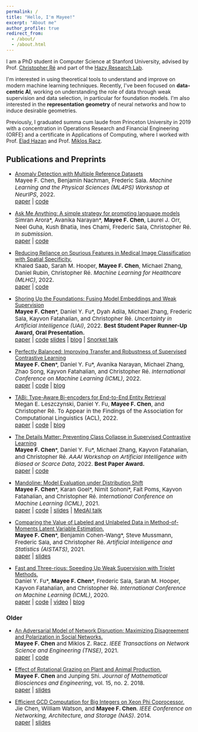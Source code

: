 ```yaml
---
permalink: /
title: "Hello, I'm Mayee!"
excerpt: "About me"
author_profile: true
redirect_from: 
  - /about/
  - /about.html
---
```


I am a PhD student in Computer Science at Stanford University, advised by Prof. [Christopher Ré](https://cs.stanford.edu/~chrismre/) and part of the [Hazy Research Lab](https://hazyresearch.stanford.edu/).

<!--I'm interested in exploring fundamental questions behind tools in modern machine learning and using them to develop new, theoretically grounded methods.-->

I'm interested in using theoretical tools to understand and improve on modern machine learning techniques.
Recently, I've been focused on **data-centric AI**, working on understanding the role of data through weak supervision and data selection, in particular for foundation models. I'm also interested in the **representation geometry** of neural networks and how to induce desirable geometries.


<!--understanding **representation geometry** of deep networks and how to provably induce desirable geometries. I am also work on various things revolving around  **data-centric AI**, where I focus on Weak Supervision and data selection.-->

<!--My current research is in understanding representation geometry and modeling data, explained in more detail below:-->

<!-- **Representation Geometry**: Examining the geometry of last-layer representations provides a way to understand modern deep models beyond traditional supervised generalization results. What makes for good learned representations, and how do we provably induce them? What theoretical frameworks can we develop to better understand geometry in deep learning, and what are their limitations in practice? I have been looking at these questions for contrastive learning recently.-->

<!-- **Data(-centric AI)**: Real data is noisy, biased, and expensive to label. There are also other imperfect sources of signal that are available, ranging from external knowledge bases to pre-trained representations. How can we best model and harness real data and these other signals throughout the machine learning pipeline? I have been looking at these questions through the lens of Weak Supervision and latent variable graphical models.-->


<!--My current interests revolve around how to encode and evaluate sources of supervision and side information throughout the ML pipeline (e.g. weakly/semi/self-supervised) through both information-theoretic and geometric lenses. In particular, my work in graduate school so far has applied this interest to latent variable graphical models, distribution shift, and representations learned via contrastive losses.-->

<!--My current interests revolve around how to evaluate sources of supervision (e.g., weakly, semi-supervised, and self-supervised) throughout the ML pipeline and the role of misspecified inductive biases.-->
<!--More fundamentally, I have been working on developing efficient and robust estimators in latent variable models and understanding their finite-sample generalization error in different applications. 
I also enjoy learning about information theory, optimization, and probability theory.-->

Previously, I graduated summa cum laude from Princeton University in 2019 with a concentration in Operations Research and Financial Engineering (ORFE) and a certificate in Applications of Computing, where I worked with Prof. [Elad Hazan](https://www.cs.princeton.edu/~ehazan/) and Prof. [Miklos Racz](https://mracz.princeton.edu/).
<!--I worked on my senior thesis on quantum machine learning with Prof. [Elad Hazan](https://www.cs.princeton.edu/~ehazan/) and completed junior independent work on modeling misinformation in social networks  with Prof. [Miklos Racz](https://mracz.princeton.edu/).-->
<!--My senior thesis, which was awarded the Ahmet S. Çakmak Prize, was on quantum computing with Professor Elad Hazan.
I also worked with Prof. Miklos Racz on understanding the spread of misinformation in social networks.
I took a broad range of courses in computer science, statistics and financial mathematics and completed internships in software engineering and quantitative finance.-->


Publications and Preprints
------

- [Anomaly Detection with Multiple Reference Datasets](https://ml4physicalsciences.github.io/2022/files/NeurIPS_ML4PS_2022_18.pdf) <br>
  <span style="font-size:4mm;">Mayee F. Chen, Benjamin Nachman, Frederic Sala. *Machine Learning and the Physical Sciences (ML4PS) Workshop at NeurIPS*, 2022. </span><br>
  <span style="font-size:4mm;">[paper](https://ml4physicalsciences.github.io/2022/files/NeurIPS_ML4PS_2022_18.pdf) | [code](https://github.com/mayeechen/anomaly-detection-multi)

- [Ask Me Anything: A simple strategy for prompting language models](https://arxiv.org/abs/2210.02441) <br>
  <span style="font-size:4mm;">Simran Arora\*, Avanika Narayan\*, **Mayee F. Chen**, Laurel J. Orr, Neel Guha, Kush Bhatia, Ines Chami, Frederic Sala, Christopher Ré. *In submission*. </span><br>
  <span style="font-size:4mm;">[paper](https://arxiv.org/pdf/2210.02441.pdf) | [code](https://github.com/HazyResearch/ama_prompting)

- [Reducing Reliance on Spurious Features in Medical Image Classification with Spatial Specificity.](https://static1.squarespace.com/static/59d5ac1780bd5ef9c396eda6/t/62e97a2961bc144a5d6a4cbb/1659468331136/126+MLHC_2022_Specificity_Robustness_cameraready.pdf) <br>
  <span style="font-size:4mm;">Khaled Saab, Sarah M. Hooper, **Mayee F. Chen**, Michael Zhang, Daniel Rubin, Christopher Ré. *Machine Learning for Healthcare (MLHC)*, 2022. </span><br>
  <span style="font-size:4mm;">[paper](https://static1.squarespace.com/static/59d5ac1780bd5ef9c396eda6/t/62e97a2961bc144a5d6a4cbb/1659468331136/126+MLHC_2022_Specificity_Robustness_cameraready.pdf) | [code](https://github.com/khaledsaab/spatial_specificity)


- [Shoring Up the Foundations: Fusing Model Embeddings and Weak Supervision](https://arxiv.org/abs/2203.13270) <br>
  <span style="font-size:4mm;">**Mayee F. Chen**\*, Daniel Y. Fu\*, Dyah Adila, Michael Zhang, Frederic Sala, Kayvon Fatahalian, and Christopher Ré. *Uncertainty in Artificial Intelligence (UAI)*, 2022. **Best Student Paper Runner-Up Award, Oral Presentation.** </span> <br>
  <span style="font-size:4mm;"> [paper](https://arxiv.org/pdf/2203.13270.pdf) | [code](https://github.com/HazyResearch/liger) [slides](https://mayeechen.github.io/files/LigerUAITalk.pdf) | [blog](https://snorkel.ai/liger-fusing-foundation-model-embeddings-weak-supervision/) | [Snorkel talk](https://www.youtube.com/watch?v=rTpwOYXUuCk) </span>


- [Perfectly Balanced: Improving Transfer and Robustness of Supervised Contrastive Learning](https://arxiv.org/abs/2204.07596) <br>
  <span style="font-size:4mm;">**Mayee F. Chen**\*, Daniel Y. Fu\*, Avanika Narayan, Michael Zhang, Zhao Song, Kayvon Fatahalian, and Christopher Ré. *International Conference on Machine Learning (ICML)*, 2022. </span> <br>
  <span style="font-size:4mm;"> [paper](https://arxiv.org/pdf/2204.07596.pdf) | [code](https://github.com/HazyResearch/thanos-code) | [blog](https://hazyresearch.stanford.edu/blog/2022-04-19-contrastive-2) </span>


- [TABi: Type-Aware Bi-encoders for End-to-End Entity Retrieval](https://arxiv.org/abs/2204.08173) <br>
  <span style="font-size:4mm;">Megan E. Leszczynski, Daniel Y. Fu, **Mayee F. Chen**, and Christopher Ré. To Appear in the Findings of the Association for Computational Linguistics (ACL), 2022.</span> <br>
  <span style="font-size:4mm;"> [paper](https://arxiv.org/pdf/2204.08173.pdf) | [code](https://github.com/HazyResearch/tabi) | [blog](https://hazyresearch.stanford.edu/blog/2022-04-19-contrastive-3) </span>
  

- [The Details Matter: Preventing Class Collapse in Supervised Contrastive Learning](https://www.mdpi.com/2813-0324/3/1/4) <br>
  <span style="font-size:4mm;">**Mayee F. Chen**\*, Daniel Y. Fu\*, Michael Zhang, Kayvon Fatahalian, and Christopher Ré. *AAAI Workshop on Artificial Intelligence with Biased or Scarce Data*, 2022. **Best Paper Award.**</span> <br>
  <span style="font-size:4mm;"> [paper](https://www.mdpi.com/2813-0324/3/1/4/pdf) | [code](https://github.com/HazyResearch/thanos-code) </span>


- [Mandoline: Model Evaluation under Distribution Shift](https://arxiv.org/abs/2107.00643) <br>
  <span style="font-size:4mm;">**Mayee F. Chen**\*, Karan Goel\*, Nimit Sohoni\*, Fait Poms, Kayvon Fatahalian, and Christopher Ré. *International Conference on Machine Learning (ICML)*, 2021.</span> <br>
  <span style="font-size:4mm;"> [paper](https://arxiv.org/pdf/2107.00643.pdf) | [code](https://github.com/HazyResearch/mandoline) | [slides](https://mayeechen.github.io/files/ICMLMandolineTalk.pdf) | [MedAI talk](https://www.youtube.com/watch?v=LmiNQio4db0) </span>

- [Comparing the Value of Labeled and Unlabeled Data in Method-of-Moments Latent Variable Estimation.](https://arxiv.org/abs/2103.02761) <br>
  <span style="font-size:4mm;">**Mayee F. Chen**\*, Benjamin Cohen-Wang\*, Steve Mussmann, Frederic Sala, and Christopher Ré. *Artificial Intelligence and Statistics (AISTATS)*, 2021.</span> <br>
  <span style="font-size:4mm;"> [paper](https://arxiv.org/pdf/2103.02761.pdf) | [slides](https://mayeechen.github.io/files/AISTATS2021talk.pdf) </span>

- [Fast and Three-rious: Speeding Up Weak Supervision with Triplet Methods.](https://arxiv.org/abs/2002.11955) <br>
  <span style="font-size:4mm;">Daniel Y. Fu\*, **Mayee F. Chen**\*, Frederic Sala, Sarah M. Hooper, Kayvon Fatahalian, and Christopher Ré. *International Conference on Machine Learning (ICML)*, 2020.</span> <br>
  <span style="font-size:4mm;"> [paper](https://arxiv.org/pdf/2002.11955.pdf) | [code](https://github.com/HazyResearch/flyingsquid) | [video](https://www.youtube.com/watch?v=pHadwUKCoNE) | [blog](https://hazyresearch.stanford.edu/flyingsquid) </span>


### Older


- [An Adversarial Model of Network Disruption: Maximizing Disagreement and Polarization in Social Networks.](https://arxiv.org/abs/2003.08377) <br>
  <span style="font-size:4mm;">**Mayee F. Chen** and Miklos Z. Racz. *IEEE Transactions on Network Science and Engineering (TNSE)*, 2021.</span> <br>
  <span style="font-size:4mm;"> [paper](https://arxiv.org/abs/2003.08377.pdf) | [code](https://github.com/mayeechen/network-disruption) </span>

<!---
- Efficient Exploration in Linear MDPs with Nonlinear Confounding Rewards. <br>
  <span style="font-size:4mm;">**Mayee F. Chen**, Yao Liu, Evan Z. Liu, and Emma Brunskill. *Submitted*, 2020.</span> <br>
  <span style="font-size:4mm;"> [paper](https://mayeechen.github.io/files/Linear_MDP_with_Confounding_Rewards_Full.pdf) </span>
-->

<!---
- [Train and You'll Miss It: Interactive Model Iteration with Weak Supervision and Pre-Trained Embeddings.](https://arxiv.org/abs/2006.15168) <br>
  <span style="font-size:4mm;">**Mayee F. Chen**\*, Daniel Y. Fu\*, Frederic Sala, Sen Wu, Ravi Teja Mullapudi, Fait Poms, Kayvon Fatahalian, and Christopher Ré. *arXiv preprint arXiv:2006.15168*, 2020.</span> <br>
  <span style="font-size:4mm;"> [paper](https://arxiv.org/pdf/2006.15168.pdf) | [code](https://github.com/HazyResearch/epoxy) | [video](https://www.youtube.com/watch?v=_d-mseTaYWY) </span>
-->

- [Effect of Rotational Grazing on Plant and Animal Production.](https://www.aimsciences.org/article/doi/10.3934/mbe.2018017) <br>
  <span style="font-size:4mm;">**Mayee F. Chen** and Junping Shi. *Journal of Mathematical Biosciences and Engineering*, vol. 15, no. 2. 2018.</span> <br>
  <span style="font-size:4mm;"> [paper](https://mayeechen.github.io/files/rotational.pdf) | [slides](https://mayeechen.github.io/files/rotational_presentation.pdf) </span>

- [Efficient GCD Computation for Big Integers on Xeon Phi Coprocessor.](https://ieeexplore.ieee.org/abstract/document/6923168) <br>
  <span style="font-size:4mm;">Jie Chen, William Watson, and **Mayee F. Chen**. *IEEE Conference on Networking, Architecture, and Storage (NAS)*. 2014.</span> <br>
  <span style="font-size:4mm;"> [paper](https://ieeexplore.ieee.org/stamp/stamp.jsp?tp=&arnumber=6923168) | [slides](https://mayeechen.github.io/files/nas2014talk.pdf) </span>

